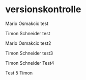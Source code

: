 # versionskontrolle
Mario Osmakcic test


Timon Schneider test

Mario Osmakcic test2

Timon Schneider test3

Timon Schneider Test4

Test 5 Timon